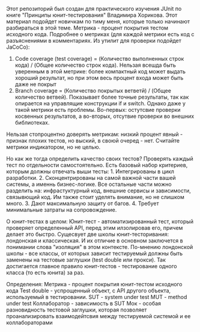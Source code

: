 Этот репозиторий был создан для практического изучения JUnit по книге "Принципы юнит-тестирования" Владимира Хорикова. Этот материал подойдет новичкам по тиму меня, которые только начинают разбираться в этой теме.
Метрика - процент покрытия тестом исходного кода.
Подробнее о метриках (для каждой метрики есть код с разъяснениями в комментариях. Из утилит для проверки подойдет JaCoCo):
  1. Code coverage (test coverage) = (Количество выполненных строк кода) / (Общее количество строк кода). Нельзая всешда быть уверенным в этой метрике: более компактный код может выдать хороший результат, но при этом весь процент входа может быть даже не покрыт
  2. Branch coverage = (Количество покрытых ветветй) / (Общее количество ветвей). Показывает более точные результаты, так как опирается на управлящие конструкции if и switch. Однако даже у такой метрики есть проблемы. Во-первых: остутсвие проверки косвенных результатов, а во-вторых, отсутвие проверки во внешних библиотеках.

Нельзая стопроцентно доверять метрикам: низкий процент явный - признак плохих тестов, но выский, в своюй очеред - нет. Считайте метрики индикатором, но не целью.

Но как же тогда определить качество своих тестов? Проверять каждый тест по отдельности самостоятельно. 
Есть базовый набор критериев, которым должны отвечать выши тесты:
     1. Интегрированы в цикл разработки.
     2. Сконцентрированы на самой важной части вашей системы, а именнь бизнес-логике. Все остальные части можно            разделить на: инфрастуктурный код, внешние сервисы и зависимости, связывющий код. Им также стоит уделять              внимание, но не слишком много.
     3. Дают максимальную защиту от багов.
     4. Требует минимальные затраты на сопровождение.

О юнит-тестах в целом:
  Юнит-тест - автоматизированный тест, который проверяет определенный API, перед этим илзолировав его, причем делает это быстро. Сущесвует две школы юнит-тесторивания: лондонская и классическая. И их отличие в основном заключется в понимании слова "изоляция" в этом контексте. По-мнению лондонской школы - все классы, от которых зависит тестируемый должны быть заменены на тестовые заглушки (test double или прокси). Так достигается главное правило юнит-тестов - тестирование одного класса (то есть юнита) за раз.






Определения:
  Метрика - процент покрытия юнит-тестом исходного кода
  Test double - успрощенный объект, с API другого объекта, используемый в тестировании.
  SUT - system under test
  MUT - method under test
  Коллаборатор - зависимость в SUT
  Мок - особая разновидность тестовой заглушки, которая позволяет проанализировать взаимодейтсвия между тестируемой системой и ее коллабораторами 
